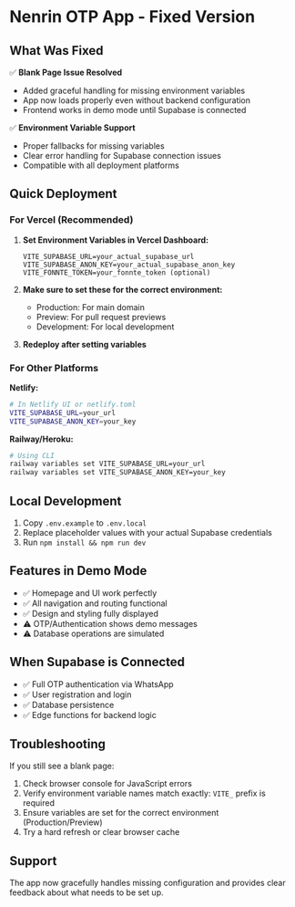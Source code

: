 # Nenrin OTP App - Fixed Version

## What Was Fixed

✅ **Blank Page Issue Resolved**
- Added graceful handling for missing environment variables
- App now loads properly even without backend configuration
- Frontend works in demo mode until Supabase is connected

✅ **Environment Variable Support**
- Proper fallbacks for missing variables
- Clear error handling for Supabase connection issues
- Compatible with all deployment platforms

## Quick Deployment

### For Vercel (Recommended)

1. **Set Environment Variables in Vercel Dashboard:**
   ```
   VITE_SUPABASE_URL=your_actual_supabase_url
   VITE_SUPABASE_ANON_KEY=your_actual_supabase_anon_key
   VITE_FONNTE_TOKEN=your_fonnte_token (optional)
   ```
   
2. **Make sure to set these for the correct environment:**
   - Production: For main domain
   - Preview: For pull request previews
   - Development: For local development

3. **Redeploy after setting variables**

### For Other Platforms

**Netlify:**
```bash
# In Netlify UI or netlify.toml
VITE_SUPABASE_URL=your_url
VITE_SUPABASE_ANON_KEY=your_key
```

**Railway/Heroku:**
```bash
# Using CLI
railway variables set VITE_SUPABASE_URL=your_url
railway variables set VITE_SUPABASE_ANON_KEY=your_key
```

## Local Development

1. Copy `.env.example` to `.env.local`
2. Replace placeholder values with your actual Supabase credentials
3. Run `npm install && npm run dev`

## Features in Demo Mode

- ✅ Homepage and UI work perfectly
- ✅ All navigation and routing functional
- ✅ Design and styling fully displayed
- ⚠️ OTP/Authentication shows demo messages
- ⚠️ Database operations are simulated

## When Supabase is Connected

- ✅ Full OTP authentication via WhatsApp
- ✅ User registration and login
- ✅ Database persistence
- ✅ Edge functions for backend logic

## Troubleshooting

If you still see a blank page:
1. Check browser console for JavaScript errors
2. Verify environment variable names match exactly: `VITE_` prefix is required
3. Ensure variables are set for the correct environment (Production/Preview)
4. Try a hard refresh or clear browser cache

## Support

The app now gracefully handles missing configuration and provides clear feedback about what needs to be set up.
